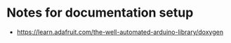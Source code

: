 # Notes for documentation setup
* https://learn.adafruit.com/the-well-automated-arduino-library/doxygen
